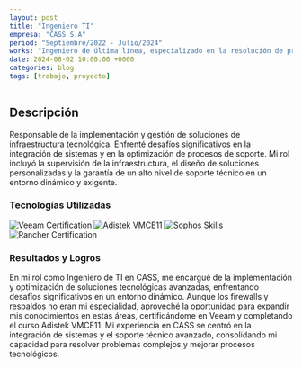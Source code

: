 ```yaml
---
layout: post
title: "Ingeniero TI"
empresa: "CASS S.A"
period: "Septiembre/2022 - Julio/2024"
works: "Ingeniero de última línea, especializado en la resolución de problemas avanzados y en la implementación de soluciones tecnológicas complejas."
date: 2024-08-02 10:00:00 +0000
categories: blog
tags: [trabajo, proyecto]
---
```


## Descripción

Responsable de la implementación y gestión de soluciones de infraestructura tecnológica. Enfrenté desafíos significativos en la integración de sistemas y en la optimización de procesos de soporte. Mi rol incluyó la supervisión de la infraestructura, el diseño de soluciones personalizadas y la garantía de un alto nivel de soporte técnico en un entorno dinámico y exigente.

### Tecnologías Utilizadas

<img src="https://img.shields.io/badge/Certification-Veeam-brightgreen" alt="Veeam Certification"/> <img src="https://img.shields.io/badge/Certification-VMCE11-blue" alt="Adistek VMCE11"/> <img src="https://img.shields.io/badge/Skills-Sophos-red" alt="Sophos Skills"/> <img src="https://img.shields.io/badge/Certification-Rancher-orange" alt="Rancher Certification"/>

### Resultados y Logros

En mi rol como Ingeniero de TI en CASS, me encargué de la implementación y optimización de soluciones tecnológicas avanzadas, enfrentando desafíos significativos en un entorno dinámico. Aunque los firewalls y respaldos no eran mi especialidad, aproveché la oportunidad para expandir mis conocimientos en estas áreas, certificándome en Veeam y completando el curso Adistek VMCE11. Mi experiencia en CASS se centró en la integración de sistemas y el soporte técnico avanzado, consolidando mi capacidad para resolver problemas complejos y mejorar procesos tecnológicos.


